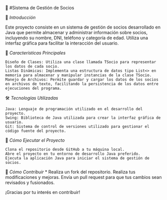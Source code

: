 👥 #Sistema de Gestión de Socios

📝 *Introducción*

Este proyecto consiste en un sistema de gestión de socios desarrollado en Java que permite almacenar y administrar información sobre socios, incluyendo su nombre, DNI, teléfono y categoría de edad. Utiliza una interfaz gráfica para facilitar la interacción del usuario.

🚀 *Características Principales*

    Diseño de Clases: Utiliza una clase llamada TSocio para representar los datos de cada socio.
    Listas Dinámicas: Implementa una estructura de datos tipo List<> en memoria para almacenar y manipular instancias de la clase TSocio.
    Manejo de Archivos: Permite guardar y cargar los datos de los socios en archivos de texto, facilitando la persistencia de los datos entre ejecuciones del programa.

🛠️ *Tecnologías Utilizadas*

    Java: Lenguaje de programación utilizado en el desarrollo del proyecto.
    Swing: Biblioteca de Java utilizada para crear la interfaz gráfica de usuario.
    Git: Sistema de control de versiones utilizado para gestionar el código fuente del proyecto.

🚀 *Cómo Ejecutar el Proyecto*

    Clona el repositorio desde GitHub a tu máquina local.
    Abre el proyecto en tu entorno de desarrollo Java preferido.
    Ejecuta la aplicación Java para iniciar el sistema de gestión de socios.

🤝 *Cómo Contribuir*
*
    Realiza un fork del repositorio.
    Realiza tus modificaciones y mejoras.
    Envía un pull request para que tus cambios sean revisados y fusionados.

¡Gracias por tu interés en contribuir!